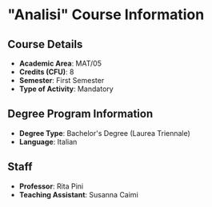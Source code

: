 # "Analisi" Course Information

## Course Details

- **Academic Area**: MAT/05
- **Credits (CFU)**: 8
- **Semester**: First Semester
- **Type of Activity**: Mandatory

## Degree Program Information

- **Degree Type**: Bachelor's Degree (Laurea Triennale)
- **Language**: Italian

## Staff

- **Professor**: Rita Pini
- **Teaching Assistant**: Susanna Caimi

